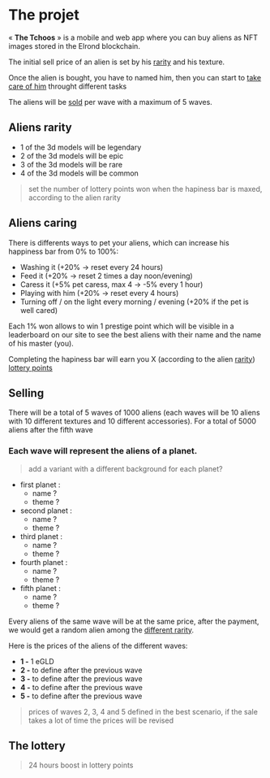 # The projet  
« **The Tchoos** » is a mobile and web app where you can buy aliens as NFT images stored in the Elrond blockchain.  

The initial sell price of an alien is set by his [rarity](#Aliens-rarity) and his texture.  

Once the alien is bought, you have to named him, then you can start to [take care of him](#Aliens-caring) throught different tasks

The aliens will be [sold](#Selling) per wave with a maximum of 5 waves.

## Aliens rarity
- 1 of the 3d models will be legendary 
- 2 of the 3d models will be epic
- 3 of the 3d models will be rare
- 4 of the 3d models will be common
> set the number of lottery points won when the hapiness bar is maxed, according to the alien rarity

## Aliens caring
There is differents ways to pet your aliens, which can increase his happiness bar from 0% to 100%:
- Washing it (+20% -> reset every 24 hours)
- Feed it (+20% -> reset 2 times a day noon/evening)
- Caress it (+5% pet caress, max 4 -> -5% every 1 hour)
- Playing with him (+20% -> reset every 4 hours)
- Turning off / on the light every morning / evening (+20% if the pet is well cared) 

Each 1% won allows to win 1 prestige point which will be visible in a leaderboard on our site to see the best aliens with their name and the name of his master (you).

Completing the hapiness bar will earn you X (according to the alien [rarity](#Aliens-rarity)) [lottery points](#The-lottery)

## Selling
There will be a total of 5 waves of 1000 aliens (each waves will be 10 aliens with 10 different textures and 10 different accessories). For a total of 5000 aliens after the fifth wave

### Each wave will represent the aliens of a planet. 
> add a variant with a different background for each planet?
- first planet : 
    - name ?
    - theme ?
- second planet :
    - name ?
    - theme ?
- third planet : 
    - name ?
    - theme ?
- fourth planet :
    - name ?
    - theme ?
- fifth planet : 
    - name ?
    - theme ?

Every aliens of the same wave will be at the same price, after the payment, we would get a random alien among the [different rarity](#Aliens-rarity).

Here is the prices of the aliens of the different waves:
- **1 -** 1 eGLD
- **2 -** to define after the previous wave
- **3 -** to define after the previous wave
- **4 -** to define after the previous wave
- **5 -** to define after the previous wave
> prices of waves 2, 3, 4 and 5 defined in the best scenario, if the sale takes a lot of time the prices will be revised


## The lottery
> 24 hours boost in lottery points